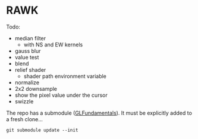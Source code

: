 # RAWK

Todo:
- median filter
	- with NS and EW kernels
- gauss blur
- value test
- blend
- relief shader
	- shader path environment variable
- normalize
- 2x2 downsample
- show the pixel value under the cursor
- swizzle

The repo has a submodule ([GLFundamentals](https://github.com/rlk/GLFundamentals)). It must be explicitly added to a fresh clone...

	git submodule update --init
